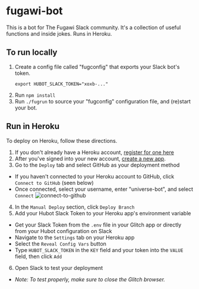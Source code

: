 # fugawi-bot

This is a bot for The Fugawi Slack community.  It's a collection of useful functions and inside jokes. Runs in Heroku. 

## To run locally

1.  Create a config file called "fugconfig" that exports your Slack bot's token.
    ```
    export HUBOT_SLACK_TOKEN="xoxb-..."
    ```
2.  Run `npm install`
3.  Run `./fugrun` to source your "fugconfig" configuration file, and (re)start your bot.


## Run in Heroku
To deploy on Heroku, follow these directions.

1. If you don't already have a Heroku account, [register for one here](https://signup.heroku.com)
2. After you've signed into your new account, [create a new app](https://dashboard.heroku.com/new-app).
3. Go to the `Deploy` tab and select GitHub as your deployment method
  - If you haven't connected to your Heroku account to GitHub, click `Connect to GitHub` (seen below)
  - Once connected, select your username, enter "universe-bot", and select `Connect`  ![connect-to-github](https://user-images.githubusercontent.com/11798972/28807953-e65a12fe-7635-11e7-9c8b-9892d45f33da.png)

4. In the `Manual Deploy` section, click `Deploy Branch`
5. Add your Hubot Slack Token to your Heroku app's environment variable
  - Get your Slack Token from the `.env` file in your Glitch app or directly from your Hubot configuration on Slack
  - Navigate to the `Settings` tab on your Heroku app
  - Select the `Reveal Config Vars` button
  - Type `HUBOT_SLACK_TOKEN` in the `KEY` field and your token into the `VALUE` field, then click `Add`
6. Open Slack to test your deployment
  - _Note: To test properly, make sure to close the Glitch browser._
